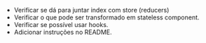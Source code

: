 - Verificar se dá para juntar index com store (reducers)
- Verificar o que pode ser transformado em stateless component.
- Verificar se possível usar hooks.
- Adicionar instruções no README.
